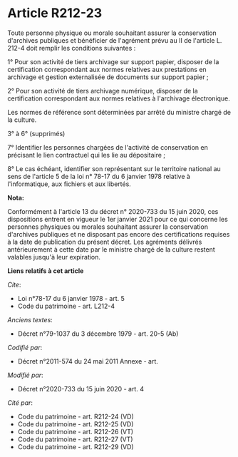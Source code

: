 # Article R212-23

Toute personne physique ou morale souhaitant assurer la conservation d'archives publiques et bénéficier de l'agrément prévu
au II de l'article L. 212-4 doit remplir les conditions suivantes :

1° Pour son activité de tiers archivage sur support papier, disposer de la certification correspondant aux normes relatives
aux prestations en archivage et gestion externalisée de documents sur support papier ;

2° Pour son activité de tiers archivage numérique, disposer de la certification correspondant aux normes relatives à
l'archivage électronique.

Les normes de référence sont déterminées par arrêté du ministre chargé de la culture.

3° à 6° (supprimés)

7° Identifier les personnes chargées de l'activité de conservation en précisant le lien contractuel qui les lie au
dépositaire ;

8° Le cas échéant, identifier son représentant sur le territoire national au sens de l'article 5 de la loi n° 78-17 du 6
janvier 1978 relative à l'informatique, aux fichiers et aux libertés.

**Nota:**

Conformément à l'article 13 du décret n° 2020-733 du 15 juin 2020, ces dispositions entrent en vigueur le 1er janvier 2021
pour ce qui concerne les personnes physiques ou morales souhaitant assurer la conservation d'archives publiques et ne
disposant pas encore des certifications requises à la date de publication du présent décret. Les agréments délivrés
antérieurement à cette date par le ministre chargé de la culture restent valables jusqu'à leur expiration.

**Liens relatifs à cet article**

_Cite_:

  - Loi n°78-17 du 6 janvier 1978 - art. 5
  - Code du patrimoine - art. L212-4

_Anciens textes_:

  - Décret n°79-1037 du 3 décembre 1979 - art. 20-5 (Ab)

_Codifié par_:

  - Décret n°2011-574 du 24 mai 2011 Annexe - art.

_Modifié par_:

  - Décret n°2020-733 du 15 juin 2020 - art. 4

_Cité par_:

  - Code du patrimoine - art. R212-24 (VD)
  - Code du patrimoine - art. R212-25 (VD)
  - Code du patrimoine - art. R212-26 (VT)
  - Code du patrimoine - art. R212-27 (VT)
  - Code du patrimoine - art. R212-29 (VD)
